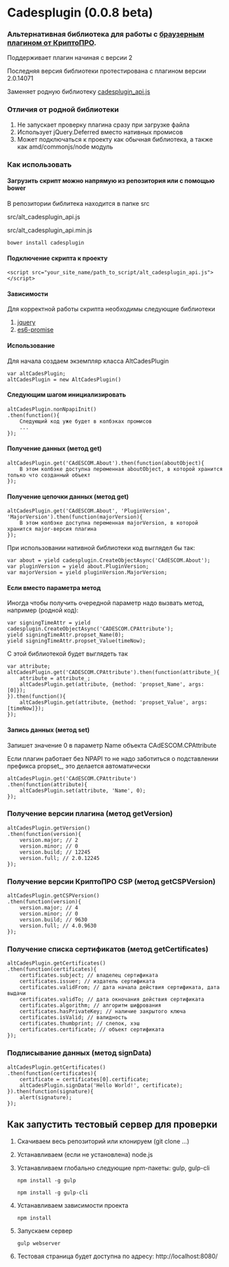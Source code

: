 # Cadesplugin (0.0.8 beta)

### Альтернативная библиотека для работы с [браузерным плагином от КриптоПРО](https://www.cryptopro.ru/sites/default/files/products/cades/demopage/main.html).

Поддерживает плагин начиная с версии 2

Последняя версия библиотеки протестирована с плагином версии 2.0.14071

Заменяет родную библиотеку [cadesplugin_api.js](http://www.cryptopro.ru/sites/default/files/products/cades/cadesplugin_api.js)

### Отличия от родной библиотеки

1. Не запускает проверку плагина сразу при загрузке файла
2. Использует jQuery.Deferred вместо нативных промисов
3. Может подключаться к проекту как обычная библиотека, а также как amd/commonjs/node модуль

### Как использовать

#### Загрузить скрипт можно напрямую из репозитория или с помощью bower

В репозитории библитека находится в папке src

src/alt_cadesplugin_api.js

src/alt_cadesplugin_api.min.js

    bower install cadesplugin

#### Подключение скрипта к проекту

    <script src="your_site_name/path_to_script/alt_cadesplugin_api.js"></script>

#### Зависимости

Для корректной работы скрипта необходимы следующие библиотеки

1. [jquery](https://github.com/jquery/jquery)
2. [es6-promise](https://github.com/jakearchibald/es6-promise)

#### Использование

Для начала создаем экземпляр класса AltCadesPlugin

    var altCadesPlugin;
    altCadesPlugin = new AltCadesPlugin()

#### Следующим шагом инициализировать

    altCadesPlugin.nonNpapiInit()
    .then(function(){
        Следующий код уже будет в колбэках промисов
        ...
    });

#### Получение данных (метод get)

    altCadesPlugin.get('CAdESCOM.About').then(function(aboutObject){
        В этом колбэке доступна переменная aboutObject, в которой хранится только что созданный объект
    });

#### Получение цепочки данных (метод get)

    altCadesPlugin.get('CAdESCOM.About', 'PluginVersion', 'MajorVersion').then(function(majorVersion){
        В этом колбэке доступна переменная majorVersion, в которой хранится major-версия плагина
    });

При использовании нативной библиотеки код выглядел бы так:

    var about = yield cadesplugin.CreateObjectAsync('CAdESCOM.About');
    var pluginVersion = yield about.PluginVersion;
    var majorVersion = yield pluginVersion.MajorVersion;

#### Если вместо параметра метод

Иногда чтобы получить очередной параметр надо вызвать метод, например (родной код):

    var signingTimeAttr = yield cadesplugin.CreateObjectAsync('CADESCOM.CPAttribute');
    yield signingTimeAttr.propset_Name(0);
    yield signingTimeAttr.propset_Value(timeNow);

С этой библиотекой будет выглядеть так

    var attribute;
    altCadesPlugin.get('CADESCOM.CPAttribute').then(function(attribute_){
        attribute = attribute_;
        altCadesPlugin.get(attribute, {method: 'propset_Name', args: [0]});
    }).then(function(){
        altCadesPlugin.get(attribute, {method: 'propset_Value', args: [timeNow]});
    });

#### Запись данных (метод set)

Запишет значение 0 в параметр Name объекта CAdESCOM.CPAttribute

Если плагин работает без NPAPI то не надо заботиться о подставлении префикса propset_, это делается автоматически

    altCadesPlugin.get('CAdESCOM.CPAttribute')
    .then(function(attribute){
        altCadesPlugin.set(attribute, 'Name', 0);
    });

### Получение версии плагина (метод getVersion)

    altCadesPlugin.getVersion()
    .then(function(version){
        version.major; // 2
        version.minor; // 0
        version.build; // 12245
        version.full; // 2.0.12245
    });

### Получение версии КриптоПРО CSP (метод getCSPVersion)

    altCadesPlugin.getCSPVersion()
    .then(function(version){
        version.major; // 4
        version.minor; // 0
        version.build; // 9630
        version.full; // 4.0.9630
    });

### Получение списка сертификатов (метод getCertificates)

    altCadesPlugin.getCertificates()
    .then(function(certificates){
        certificates.subject; // владелец сертификата
        certificates.issuer; // издатель сертификата
        certificates.validFrom; // дата начала действия сертификата, дата выдачи
        certificates.validTo; // дата окночания действия сертификата
        certificates.algorithm; // алгоритм шифрования
        certificates.hasPrivateKey; // наличие закрытого ключа
        certificates.isValid; // валидность
        certificates.thumbprint; // слепок, хэш
        certificates.certificate; // объект сертификата
    });

### Подписывание данных (метод signData)

    altCadesPlugin.getCertificates()
    .then(function(certificates){
        certificate = certificates[0].certificate;
        altCadesPlugin.signData('Hello World!', certificate);
    }).then(function(signature){
        alert(signature);
    });

## Как запустить тестовый сервер для проверки

1. Скачиваем весь репозиторий или клонируем (git clone ...)
2. Устанавливаем (если не установлена) node.js
3. Устанавливаем глобально следующие npm-пакеты: gulp, gulp-cli

    `npm install -g gulp`

    `npm install -g gulp-cli`

4. Устанавливаем зависимости проекта

    `npm install`

5. Запускаем сервер

    `gulp webserver`

6. Тестовая страница будет доступна по адресу: http://localhost:8080/